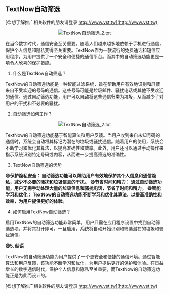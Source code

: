 ## **TextNow自动筛选**

[😍想了解推广相关软件的朋友请登录 http://www.vst.tw](http://www.vst.tw)

 <center><img src="https://vst.tw/MP4/tuiguang/png/6.png" alt="TextNow自动筛选_2.txt"></center>

在当今数字时代，通信安全至关重要。随着人们越来越多地依赖于手机进行通信，保护个人信息和隐私变得至关重要。TextNow作为一款流行的免费通话和短信应用程序，为用户提供了一个安全和便捷的通信平台。而其中的自动筛选功能更是一项令人欣喜的保护措施。

1. 什么是TextNow自动筛选？

TextNow的自动筛选功能是一种智能过滤系统，旨在帮助用户有效地识别和屏蔽来自不受欢迎的号码的通信。这些号码可能是垃圾邮件、骚扰电话或其他不受欢迎的通信。通过自动筛选功能，用户可以自动将这些通信归类为垃圾，从而减少了对用户的干扰和不必要的骚扰。

2. 自动筛选如何工作？

 <center><img src="https://vst.tw/MP4/tuiguang/png/4.png" alt="TextNow自动筛选_2.txt"></center>

TextNow的自动筛选功能基于智能算法和用户反馈。当用户收到来自未知号码的通信时，系统会自动将其标记为潜在的垃圾或骚扰通信。随着用户的使用，系统会不断学习和优化其算法，以提高准确性和效率。此外，用户还可以通过手动操作来指示系统识别特定号码或内容，从而进一步提高筛选的准确性。

3. TextNow自动筛选的优势

**😄保护隐私安全： 自动筛选功能可以帮助用户有效地保护其个人信息和通信隐私，减少不必要的骚扰和垃圾信息的干扰。**
**😄节省时间和精力： 通过自动筛选功能，用户无需手动处理大量的垃圾信息和骚扰电话，节省了时间和精力。**
**😄智能学习和优化： TextNow的自动筛选功能不断学习和优化其算法，以提高准确性和效率，为用户提供更好的体验。**

4. 如何启用TextNow自动筛选？

启用TextNow的自动筛选功能非常简单。用户只需在应用程序设置中找到自动筛选选项，并将其打开即可。一旦启用，系统将自动开始识别和筛选潜在的垃圾和骚扰通信。

**😄5. 结语**

TextNow的自动筛选功能为用户提供了一个更安全和便捷的通信环境。通过智能算法和用户反馈，该功能不断学习和优化，为用户提供更好的保护和体验。在日益增长的数字通信时代，保护个人信息和隐私至关重要，而TextNow的自动筛选功能正是为此而设计的。

[😍想了解推广相关软件的朋友请登录 http://www.vst.tw](http://www.vst.tw)



